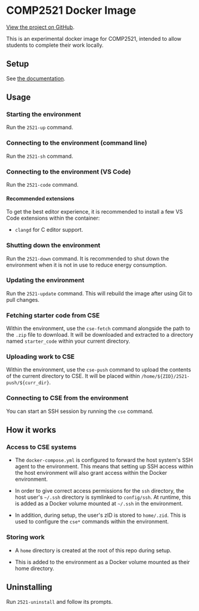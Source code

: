 # COMP2521 Docker Image

[View the project on GitHub](https://github.com/COMP2521UNSW/2521-docker-image).

This is an experimental docker image for COMP2521, intended to allow students
to complete their work locally.

## Setup

See [the documentation](./setup/README.md).

## Usage

### Starting the environment

Run the `2521-up` command.

### Connecting to the environment (command line)

Run the `2521-sh` command.

### Connecting to the environment (VS Code)

Run the `2521-code` command.

#### Recommended extensions

To get the best editor experience, it is recommended to install a few VS Code
extensions within the container:

* `clangd` for C editor support.

### Shutting down the environment

Run the `2521-down` command. It is recommended to shut down the environment
when it is not in use to reduce energy consumption.

### Updating the environment

Run the `2521-update` command. This will rebuild the image after using Git to
pull changes.

### Fetching starter code from CSE

Within the environment, use the `cse-fetch` command alongside the path to the
`.zip` file to download. It will be downloaded and extracted to a directory
named `starter_code` within your current directory.

### Uploading work to CSE

Within the environment, use the `cse-push` command to upload the contents of
the current directory to CSE. It will be placed within
`/home/${ZID}/2521-push/${curr_dir}`.

### Connecting to CSE from the environment

You can start an SSH session by running the `cse` command.

## How it works

### Access to CSE systems

* The `docker-compose.yml` is configured to forward the host system's SSH agent
  to the environment. This means that setting up SSH access within the host
  environment will also grant access within the Docker environment.

* In order to give correct access permissions for the `ssh` directory, the host
  user's `~/.ssh` directory is symlinked to `config/ssh`. At runtime, this is
  added as a Docker volume mounted at `~/.ssh` in the environment.

* In addition, during setup, the user's zID is stored to `home/.zid`. This is
  used to configure the `cse*` commands within the environment.

### Storing work

* A `home` directory is created at the root of this repo during setup.

* This is added to the environment as a Docker volume mounted as their home
  directory.

## Uninstalling

Run `2521-uninstall` and follow its prompts.
